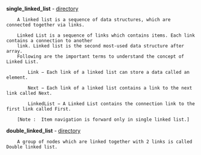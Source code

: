 **single_linked_list** - <a href = "https://github.com/abinashprabakar/Advanced-C/tree/main/DSA/linked_list/single_linked_list">directory</a>

		A linked list is a sequence of data structures, which are connected together via links.

		Linked List is a sequence of links which contains items. Each link contains a connection to another 
		link. Linked list is the second most-used data structure after array. 
		Following are the important terms to understand the concept of Linked List.

			Link − Each link of a linked list can store a data called an element.

			Next − Each link of a linked list contains a link to the next link called Next.

			LinkedList − A Linked List contains the connection link to the first link called First.

		[Note :  Item navigation is forward only in single linked list.]

**double_linked_list** - <a href = "https://github.com/abinashprabakar/Advanced-C/tree/main/DSA/linked_list/double_linked_list">directory</a> 

		A group of nodes which are linked together with 2 links is called Double linked list. 


